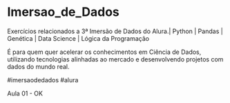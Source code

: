 # Imersao_de_Dados
Exercícios relacionados a 3ª Imersão de Dados do Alura.| Python | Pandas | Genética | Data Science | Lógica da Programação

É para quem quer acelerar os conhecimentos em Ciência de Dados, utilizando tecnologias alinhadas ao mercado e desenvolvendo projetos com dados do mundo real.

#imersaodedados #alura

Aula 01 - OK
